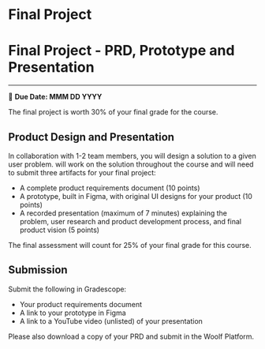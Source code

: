 # Final Project


# Final Project - PRD, Prototype and Presentation
-----
<aside>
  
  📝 **Due Date: MMM DD YYYY**
 
</aside>

The final project is worth 30% of your final grade for the course. 

## Product Design and Presentation

In collaboration with 1-2 team members, you will design a solution to a given user problem.  will work on the solution throughout the course and will need to submit three artifacts for your final project:

- A complete product requirements document (10 points)
- A prototype, built in Figma, with original UI designs for your product (10 points)
- A recorded presentation (maximum of 7 minutes) explaining the problem, user research and product development process, and final product vision (5 points)

The final assessment will count for 25% of your final grade for this course. 



## Submission

Submit the following in Gradescope:

 - Your product requirements document
 - A link to your prototype in Figma
 - A link to a YouTube video (unlisted) of your presentation

Please also download a copy of your PRD and submit in the Woolf Platform.






